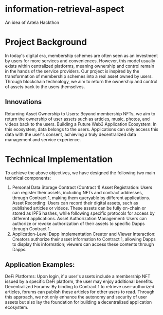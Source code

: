 # information-retrieval-aspect
An idea of Artela Hackthon
# Project Background
In today's digital era, membership schemes are often seen as an investment by users for more services and conveniences. However, this model usually exists within centralized platforms, meaning ownership and control remain in the hands of the service providers. Our project is inspired by the transformation of membership schemes into a real asset owned by users. Through blockchain technology, we aim to return the ownership and control of assets back to the users themselves.

## Innovations
Returning Asset Ownership to Users: Beyond membership NFTs, we aim to return the ownership of user assets such as articles, music, photos, and videos back to the users.
Building a Future Web3 Application Ecosystem: In this ecosystem, data belongs to the users. Applications can only access this data with the user's consent, achieving a truly decentralized data management and service experience.
# Technical Implementation
To achieve the above objectives, we have designed the following two main technical components:

1. Personal Data Storage Contract (Contract 1)
Asset Registration: Users can register their assets, including NFTs and contract addresses, through Contract 1, making them queryable by different applications.
Asset Recording: Users can record their digital assets, such as published articles or videos. These assets can be fully on-chain or stored as IPFS hashes, while following specific protocols for access by different applications.
Asset Authorization Management: Users can authorize or revoke authorization of their assets to specific Dapps through Contract 1.
2. Application-Level Dapp Implementation
Creator and Viewer Interaction: Creators authorize their asset information to Contract 1, allowing Dapps to display this information; viewers can access these contents through Dapps.
## Application Examples:
DeFi Platforms: Upon login, if a user's assets include a membership NFT issued by a specific DeFi platform, the user may enjoy additional benefits.
Decentralized Forums: By binding to Contract 1 to retrieve user-authorized articles, forums can publish these articles for other users to read.
Through this approach, we not only enhance the autonomy and security of user assets but also lay the foundation for building a decentralized application ecosystem.